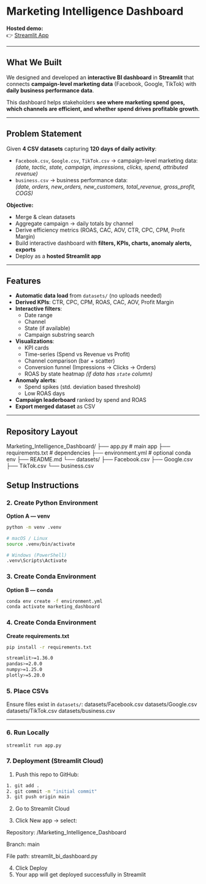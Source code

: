 # Marketing Intelligence Dashboard  

**Hosted demo:**  
👉 [Streamlit App](https://marketingintelligencedashboard-amkxye6f6mqkaum3mkd3ap.streamlit.app/)  

---

## What We Built  

We designed and developed an **interactive BI dashboard** in **Streamlit** that connects **campaign-level marketing data** (Facebook, Google, TikTok) with **daily business performance data**.  

This dashboard helps stakeholders **see where marketing spend goes, which channels are efficient, and whether spend drives profitable growth**.  

---

## Problem Statement  

Given **4 CSV datasets** capturing **120 days of daily activity**:  

- `Facebook.csv`, `Google.csv`, `TikTok.csv` → campaign-level marketing data:  
  *(date, tactic, state, campaign, impressions, clicks, spend, attributed revenue)*  
- `business.csv` → business performance data:  
  *(date, orders, new_orders, new_customers, total_revenue, gross_profit, COGS)*  

**Objective:**  
- Merge & clean datasets  
- Aggregate campaign → daily totals by channel  
- Derive efficiency metrics (ROAS, CAC, AOV, CTR, CPC, CPM, Profit Margin)  
- Build interactive dashboard with **filters, KPIs, charts, anomaly alerts, exports**  
- Deploy as a **hosted Streamlit app**  

---

## Features  

- **Automatic data load** from `datasets/` (no uploads needed)  
- **Derived KPIs**: CTR, CPC, CPM, ROAS, CAC, AOV, Profit Margin  
- **Interactive filters**:  
  - Date range  
  - Channel  
  - State (if available)  
  - Campaign substring search  
- **Visualizations**:  
  - KPI cards  
  - Time-series (Spend vs Revenue vs Profit)  
  - Channel comparison (bar + scatter)  
  - Conversion funnel (Impressions → Clicks → Orders)  
  - ROAS by state heatmap *(if data has `state` column)*  
- **Anomaly alerts**:  
  - Spend spikes (std. deviation based threshold)  
  - Low ROAS days  
- **Campaign leaderboard** ranked by spend and ROAS  
- **Export merged dataset** as CSV  

---

## Repository Layout  
Marketing_Intelligence_Dashboard/
├── app.py                # main app
├── requirements.txt      # dependencies
├── environment.yml       # optional conda env
├── README.md
└── datasets/
    ├── Facebook.csv
    ├── Google.csv
    ├── TikTok.csv
    └── business.csv

##  Setup Instructions

### 2. Create Python Environment

**Option A — venv**
```bash
python -m venv .venv

# macOS / Linux
source .venv/bin/activate

# Windows (PowerShell)
.venv\Scripts\Activate
```
### 3. Create Conda Environment
**Option B — conda**
```bash
conda env create -f environment.yml
conda activate marketing_dashboard
```
### 4. Create Conda Environment
**Create requirements.txt**
```bash
pip install -r requirements.txt
```
```bash
streamlit>=1.36.0
pandas>=2.0.0
numpy>=1.25.0
plotly>=5.20.0
```

### 5. Place CSVs

Ensure files exist in `datasets/`:
datasets/Facebook.csv
datasets/Google.csv
datasets/TikTok.csv
datasets/business.csv

---

### 6. Run Locally

```bash
streamlit run app.py
```

### 7. Deployment (Streamlit Cloud)

1. Push this repo to GitHub:
```bash
1. git add .
2. git commit -m "initial commit"
3. git push origin main
```

2. Go to Streamlit Cloud

3. Click New app → select:

Repository: <your-username>/Marketing_Intelligence_Dashboard

Branch: main

File path: streamlit_bi_dashboard.py

4. Click Deploy
5. Your app will get deployed successfully in Streamlit

